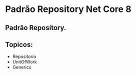 # Padrão Repository Net Core 8
## Padrão Repository.

## Topicos:
- Repositorio
- UnitOfWork
- Generics
